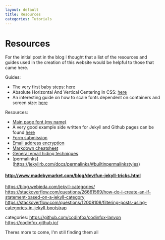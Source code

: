 ```yaml
---
layout: default
title: Resources
categories: Tutorials
---
```

<h1> Resources </h1>

For the initial post in the blog I thought that a list of the resources and guides used in the creation of this website would be helpful to those that came here.

Guides:

- The very first baby steps: [here](http://jmcglone.com/guides/github-pages/)
- Absolute Horizontal And Vertical Centering In CSS: [here](https://www.smashingmagazine.com/2013/08/absolute-horizontal-vertical-centering-css/)
- An interesting guide on how to scale fonts dependent on containers and screen size: [here](https://madebymike.com.au/writing/precise-control-responsive-typography/)


Resources:

- [Main page font (my name)](https://fonts.google.com/specimen/Josefin+Slab?selection.family=Josefin+Slab)
- A very good example side written for Jekyll and Github pages can be found [here](https://github.com/rsms/rsms.github.com)
- [Form submission](https://formspree.io/)
- [Email address encryption](http://hivelogic.com/enkoder/)
- [Markdown cheatsheet](https://github.com/adam-p/markdown-here/wiki/Markdown-Cheatsheet)
- [General email hiding techniques](http://www.labnol.org/internet/hide-email-address-web-pages/28364/)
- [permalinks] (https://jekyllrb.com/docs/permalinks/#builtinpermalinkstyles)

#### http://www.madebymarket.com/blog/dev/fun-jekyll-tricks.html
  https://blog.webjeda.com/jekyll-categories/
  https://stackoverflow.com/questions/26661569/how-do-i-create-an-if-statement-based-on-a-jekyll-category
  https://stackoverflow.com/questions/12008108/filtering-posts-using-categories-in-jekyll-bootstrap

  categories:
  https://github.com/codinfox/codinfox-lanyon
  https://codinfox.github.io/

Theres more to come, I'm still finding them all
